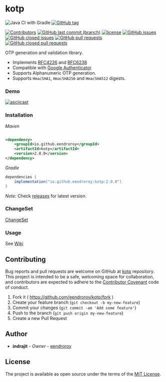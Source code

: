 # kotp

![Java CI with Gradle](https://github.com/eendroroy/kotp/workflows/Tests/badge.svg)
[![GitHub tag](https://img.shields.io/github/tag/eendroroy/kotp.svg)](https://github.com/eendroroy/kotp/tags)

[![Contributors](https://img.shields.io/github/contributors/eendroroy/kotp.svg)](https://github.com/eendroroy/kotp/graphs/contributors)
[![GitHub last commit (branch)](https://img.shields.io/github/last-commit/eendroroy/kotp/master.svg)](https://github.com/eendroroy/kotp)
[![license](https://img.shields.io/github/license/eendroroy/kotp.svg)](https://github.com/eendroroy/kotp/blob/master/LICENSE)
[![GitHub issues](https://img.shields.io/github/issues/eendroroy/kotp.svg)](https://github.com/eendroroy/kotp/issues)
[![GitHub closed issues](https://img.shields.io/github/issues-closed/eendroroy/kotp.svg)](https://github.com/eendroroy/kotp/issues?q=is%3Aissue+is%3Aclosed)
[![GitHub pull requests](https://img.shields.io/github/issues-pr/eendroroy/kotp.svg)](https://github.com/eendroroy/kotp/pulls)
[![GitHub closed pull requests](https://img.shields.io/github/issues-pr-closed/eendroroy/kotp.svg)](https://github.com/eendroroy/kotp/pulls?q=is%3Apr+is%3Aclosed)

OTP generation and validation library.

* Implements [RFC4226](https://datatracker.ietf.org/doc/html/rfc4226)
  and [RFC6238](https://datatracker.ietf.org/doc/html/rfc6238)
* Compatible with [Google Authenticator](https://github.com/google/google-authenticator).
* Supports Alphanumeric OTP generation.
* Supports `HmacSHA1`, `HmacSHA256` and `HmacSHA512` digests.

### Demo

[![asciicast](http://asciinema.org/a/352223.svg)](https://asciinema.org/a/352223)

### Installation

*Maven*

```xml

<dependency>
    <groupId>io.github.eendroroy</groupId>
    <artifactId>kotp</artifactId>
    <version>2.0.0</version>
</dependency>
```

*Gradle*

```groovy
dependencies {
    implementation("io.github.eendroroy:kotp:2.0.0")
}
```

_Note:_ Check [releases](https://github.com/eendroroy/kotp/releases) for latest version.

### ChangeSet

[ChangeSet](CHANGESET.md)

### Usage

See [Wiki](https://github.com/eendroroy/kotp/wiki)

## Contributing

Bug reports and pull requests are welcome on GitHub at [kotp](https://github.com/eendroroy/kotp) repository. This
project is intended to be a safe, welcoming space for collaboration, and contributors are expected to adhere to the
[Contributor Covenant](http://contributor-covenant.org) code of conduct.

1. Fork it ( https://github.com/eendroroy/kotp/fork )
1. Create your feature branch (`git checkout -b my-new-feature`)
1. Commit your changes (`git commit -am 'Add some feature'`)
1. Push to the branch (`git push origin my-new-feature`)
1. Create a new Pull Request

## Author

* **indrajit** - *Owner* - [eendroroy](https://github.com/eendroroy)

## License

The project is available as open source under the terms of the [MIT License](http://opensource.org/licenses/MIT).
